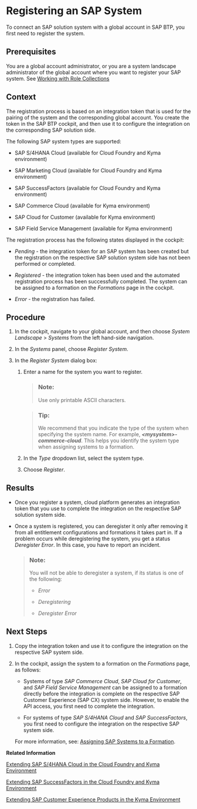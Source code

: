 <!-- loio2ffdaff0f1454acdb046876045321c91 -->

# Registering an SAP System

To connect an SAP solution system with a global account in SAP BTP, you first need to register the system.



<a name="loio2ffdaff0f1454acdb046876045321c91__prereq_l4m_s5b_fhb"/>

## Prerequisites

You are a global account administrator, or you are a system landscape administrator of the global account where you want to register your SAP system. See [Working with Role Collections](../50-administration-and-ops/Working_with_Role_Collections_393ea0b.md)



<a name="loio2ffdaff0f1454acdb046876045321c91__context_ihl_j3h_jlb"/>

## Context

The registration process is based on an integration token that is used for the pairing of the system and the corresponding global account. You create the token in the SAP BTP cockpit, and then use it to configure the integration on the corresponding SAP solution side.

The following SAP system types are supported:

-   SAP S/4HANA Cloud \(available for Cloud Foundry and Kyma environment\)

-   SAP Marketing Cloud \(available for Cloud Foundry and Kyma environment\)

-   SAP SuccessFactors \(available for Cloud Foundry and Kyma environment\)

-   SAP Commerce Cloud \(available for Kyma environment\)

-   SAP Cloud for Customer \(available for Kyma environment\)

-   SAP Field Service Management \(available for Kyma environment\)


The registration process has the following states displayed in the cockpit:

-   *Pending* - the integration token for an SAP system has been created but the registration on the respective SAP solution system side has not been performed or completed.

-   *Registered* - the integration token has been used and the automated registration process has been successfully completed. The system can be assigned to a formation on the *Formations* page in the cockpit.
-   *Error* - the registration has failed.



## Procedure

1.  In the cockpit, navigate to your global account, and then choose *System Landscape* \> *Systems* from the left hand-side navigation.

2.  In the *Systems* panel, choose *Register System*.

3.  In the *Register System* dialog box:

    1.  Enter a name for the system you want to register.

        > ### Note:  
        > Use only printable ASCII characters.

        > ### Tip:  
        > We recommend that you indicate the type of the system when specifying the system name. For example, ****<mysystem\>*-commerce-cloud***. This helps you identify the system type when assigning systems to a formation.

    2.  In the *Type* dropdown list, select the system type.

    3.  Choose *Register*.




<a name="loio2ffdaff0f1454acdb046876045321c91__result_ytq_hrh_jlb"/>

## Results

-   Once you register a system, cloud platform generates an integration token that you use to complete the integration on the respective SAP solution system side.

-   Once a system is registered, you can deregister it only after removing it from all entitlement configurations and formations it takes part in. If a problem occurs while deregistering the system, you get a status *Deregister Error*. In this case, you have to report an incident.

    > ### Note:  
    > You will not be able to deregister a system, if its status is one of the following:
    > 
    > -   *Error*
    > 
    > -   *Deregistering*
    > 
    > -   *Deregister Error*




<a name="loio2ffdaff0f1454acdb046876045321c91__postreq_e5y_rxz_klb"/>

## Next Steps

1.  Copy the integration token and use it to configure the integration on the respective SAP system side.

2.  In the cockpit, assign the system to a formation on the *Formations* page, as follows:

    -   Systems of type *SAP Commerce Cloud*, *SAP Cloud for Customer*, and *SAP Field Service Management* can be assigned to a formation directly before the integration is complete on the respective SAP Customer Experience \(SAP CX\) system side. However, to enable the API access, you first need to complete the integration.

    -   For systems of type *SAP S/4HANA Cloud* and *SAP SuccessFactors*, you first need to configure the integration on the respective SAP system side.

    For more information, see: [Assigning SAP Systems to a Formation](Assigning_SAP_Systems_to_a_Formation_68b04fa.md).


**Related Information**  


[Extending SAP S/4HANA Cloud in the Cloud Foundry and Kyma Environment](Extending_SAP_S4HANA_Cloud_in_the_Cloud_Foundry_and_Kyma_Environment_40b9e6c.md "Extend SAP S/4HANA Cloud with extension applications running on the cloud platform using automated integration configuration.")

[Extending SAP SuccessFactors in the Cloud Foundry and Kyma Environment](Extending_SAP_SuccessFactors_in_the_Cloud_Foundry_and_Kyma_Environment_9e33934.md "Use SAP BTP to extend SAP SuccessFactors with extension applications running on the cloud platform.")

[Extending SAP Customer Experience Products in the Kyma Environment](Extending_SAP_Customer_Experience_Products_in_the_Kyma_Environment_83df31a.md "You can configure the integration between SAP BTP and SAP Customer Experience automatically to extend SAP Customer Experience products with applications running on the cloud platform.")

